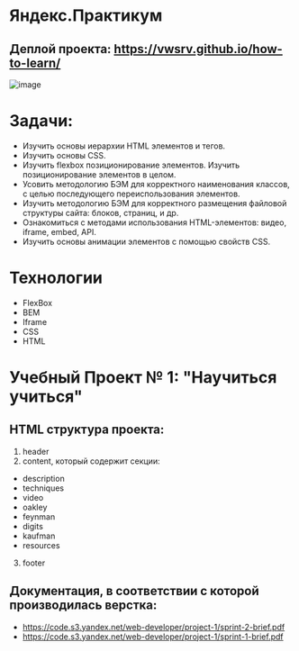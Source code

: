 # Яндекс.Практикум
## Деплой проекта: https://vwsrv.github.io/how-to-learn/

![image](https://github.com/vwsrv/how-to-learn/assets/127160094/966354ef-739b-4a3f-b456-97c252c622d4)

# Задачи:
- Изучить основы иерархии HTML элементов и тегов. 
- Изучить основы CSS.
- Изучить flexbox позиционирование элементов. Изучить позиционирование элементов в целом.
- Усовить методологию БЭМ для корректного наименования классов, с целью последующего переиспользования элементов.
- Изучить методологию БЭМ для корректного размещения файловой структуры сайта: блоков, страниц, и др.
- Ознакомиться с методами использования HTML-элементов: видео, iframe, embed, API.
- Изучить основы анимации элементов с помощью свойств CSS.

# Технологии
- FlexBox
- BEM
- Iframe
- CSS
- HTML
  
# Учебный Проект № 1: "Научиться учиться"

## HTML структура проекта:
1. header
2. content, который содержит секции:
- description
- techniques
- video
- oakley
- feynman
- digits
- kaufman
- resources
3. footer

## Документация, в соответствии с которой производилась верстка:
- https://code.s3.yandex.net/web-developer/project-1/sprint-2-brief.pdf
- https://code.s3.yandex.net/web-developer/project-1/sprint-1-brief.pdf
